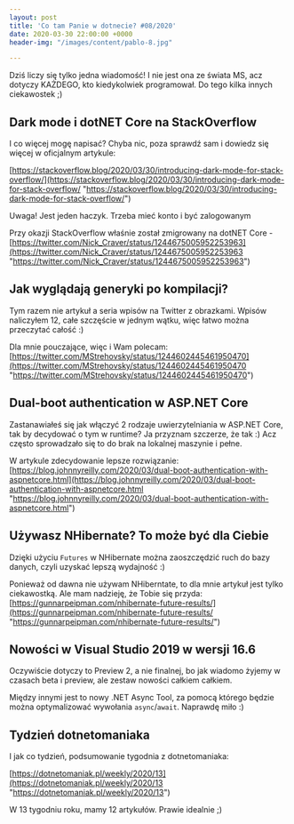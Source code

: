 ```yaml
---
layout: post
title: 'Co tam Panie w dotnecie? #08/2020'
date: 2020-03-30 22:00:00 +0000
header-img: "/images/content/pablo-8.jpg"

---
```

Dziś liczy się tylko jedna wiadomość! I nie jest ona ze świata MS, acz dotyczy KAŻDEGO, kto kiedykolwiek programował. Do tego kilka innych ciekawostek ;)

## Dark mode i dotNET Core na StackOverflow

I co więcej mogę napisać? Chyba nic, poza sprawdź sam i dowiedz się więcej w oficjalnym artykule:

[https://stackoverflow.blog/2020/03/30/introducing-dark-mode-for-stack-overflow/](https://stackoverflow.blog/2020/03/30/introducing-dark-mode-for-stack-overflow/ "https://stackoverflow.blog/2020/03/30/introducing-dark-mode-for-stack-overflow/")

Uwaga! Jest jeden haczyk. Trzeba mieć konto i być zalogowanym

Przy okazji StackOverflow właśnie został zmigrowany na dotNET Core - [https://twitter.com/Nick_Craver/status/1244675005952253963](https://twitter.com/Nick_Craver/status/1244675005952253963 "https://twitter.com/Nick_Craver/status/1244675005952253963")

## Jak wyglądają generyki po kompilacji?

Tym razem nie artykuł a seria wpisów na Twitter z obrazkami. Wpisów naliczyłem 12, całe szczęście w jednym wątku, więc łatwo można przeczytać całość :)

Dla mnie pouczające, więc i Wam polecam: [https://twitter.com/MStrehovsky/status/1244602445461950470](https://twitter.com/MStrehovsky/status/1244602445461950470 "https://twitter.com/MStrehovsky/status/1244602445461950470")

## Dual-boot authentication w ASP.NET Core

Zastanawiałeś się jak włączyć 2 rodzaje uwierzytelniania w ASP.NET Core, tak by decydować o tym w runtime? Ja przyznam szczerze, że tak :) Acz często sprowadzało się to do brak na lokalnej maszynie i pełne.

W artykule zdecydowanie lepsze rozwiązanie: [https://blog.johnnyreilly.com/2020/03/dual-boot-authentication-with-aspnetcore.html](https://blog.johnnyreilly.com/2020/03/dual-boot-authentication-with-aspnetcore.html "https://blog.johnnyreilly.com/2020/03/dual-boot-authentication-with-aspnetcore.html")

## Używasz NHibernate? To może być dla Ciebie

Dzięki użyciu `Futures` w NHibernate można zaoszczędzić ruch do bazy danych, czyli uzyskać lepszą wydajność :)

Ponieważ od dawna nie używam NHiberntate, to dla mnie artykuł jest tylko ciekawostką. Ale mam nadzieję, że Tobie się przyda: [https://gunnarpeipman.com/nhibernate-future-results/](https://gunnarpeipman.com/nhibernate-future-results/ "https://gunnarpeipman.com/nhibernate-future-results/")

## Nowości w Visual Studio 2019 w wersji 16.6

Oczywiście dotyczy to Preview 2, a nie finalnej, bo jak wiadomo żyjemy w czasach beta i preview, ale zestaw nowości całkiem całkiem.

Między innymi jest to nowy .NET Async Tool, za pomocą którego  będzie można optymalizować wywołania `async`/`await`. Naprawdę miło :)

## Tydzień dotnetomaniaka

I jak co tydzień, podsumowanie tygodnia z dotnetomaniaka:

[https://dotnetomaniak.pl/weekly/2020/13](https://dotnetomaniak.pl/weekly/2020/13 "https://dotnetomaniak.pl/weekly/2020/13")

W 13 tygodniu roku, mamy 12 artykułów. Prawie idealnie ;)